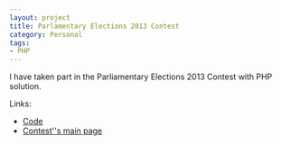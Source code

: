 ```yaml
---
layout: project
title: Parlamentary Elections 2013 Contest
category: Personal
tags:
- PHP
---
```


I have taken part in the Parliamentary Elections 2013 Contest with PHP solution.

Links:

- [Code](https://github.com/aquilax/pe2013)
- [Contest''s main page](https://electionscontest.wordpress.com/)
